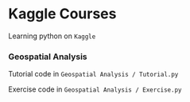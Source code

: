 # Kaggle Courses
  Learning python on `Kaggle`

### Geospatial Analysis

  Tutorial code in `Geospatial Analysis / Tutorial.py`
  
  Exercise code in `Geospatial Analysis / Exercise.py`
